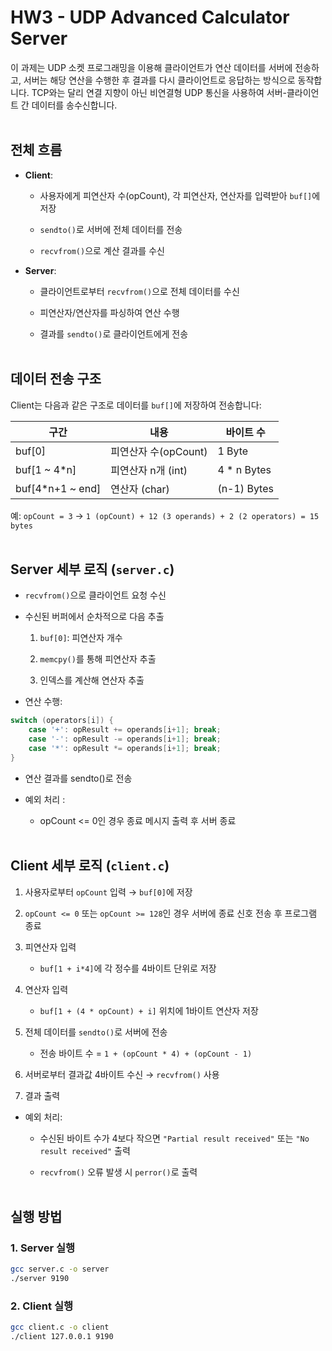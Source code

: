 # HW3 - UDP Advanced Calculator Server

이 과제는 UDP 소켓 프로그래밍을 이용해 클라이언트가 연산 데이터를 서버에 전송하고, 서버는 해당 연산을 수행한 후 결과를 다시 클라이언트로 응답하는 방식으로 동작합니다. TCP와는 달리 연결 지향이 아닌 비연결형 UDP 통신을 사용하여 서버-클라이언트 간 데이터를 송수신합니다.
<br><br>

## 전체 흐름

- **Client**:
  - 사용자에게 피연산자 수(opCount), 각 피연산자, 연산자를 입력받아 `buf[]`에 저장

  - `sendto()`로 서버에 전체 데이터를 전송

  - `recvfrom()`으로 계산 결과를 수신

- **Server**:
  - 클라이언트로부터 `recvfrom()`으로 전체 데이터를 수신

  - 피연산자/연산자를 파싱하여 연산 수행

  - 결과를 `sendto()`로 클라이언트에게 전송
<br><br>


## 데이터 전송 구조

Client는 다음과 같은 구조로 데이터를 `buf[]`에 저장하여 전송합니다:

| 구간 | 내용          | 바이트 수      |
|------|---------------|----------------|
| buf[0] | 피연산자 수(opCount) | 1 Byte         |
| buf[1 ~ 4*n] | 피연산자 n개 (int) | 4 * n Bytes     |
| buf[4*n+1 ~ end] | 연산자 (char) | (n-1) Bytes    |

예: `opCount = 3` → `1 (opCount) + 12 (3 operands) + 2 (2 operators) = 15 bytes`
<br><br>

## Server 세부 로직 (`server.c`)

- `recvfrom()`으로 클라이언트 요청 수신

- 수신된 버퍼에서 순차적으로 다음 추출

  1. `buf[0]`: 피연산자 개수

  2. `memcpy()`를 통해 피연산자 추출

  3. 인덱스를 계산해 연산자 추출

- 연산 수행:
```c
switch (operators[i]) {
    case '+': opResult += operands[i+1]; break;
    case '-': opResult -= operands[i+1]; break;
    case '*': opResult *= operands[i+1]; break;
}
```

- 연산 결과를 sendto()로 전송

- 예외 처리 :

    - opCount <= 0인 경우 종료 메시지 출력 후 서버 종료
<br><br>


## Client 세부 로직 (`client.c`)

1. 사용자로부터 `opCount` 입력 → `buf[0]`에 저장

2. `opCount <= 0` 또는 `opCount >= 128`인 경우 서버에 종료 신호 전송 후 프로그램 종료

3. 피연산자 입력
   - `buf[1 + i*4]`에 각 정수를 4바이트 단위로 저장

4. 연산자 입력
   - `buf[1 + (4 * opCount) + i]` 위치에 1바이트 연산자 저장

5. 전체 데이터를 `sendto()`로 서버에 전송

   - 전송 바이트 수 = `1 + (opCount * 4) + (opCount - 1)`

6. 서버로부터 결과값 4바이트 수신 → `recvfrom()` 사용

7. 결과 출력

- 예외 처리:
  - 수신된 바이트 수가 4보다 작으면 `"Partial result received"` 또는 `"No result received"` 출력

  - `recvfrom()` 오류 발생 시 `perror()`로 출력
<br><br>

## 실행 방법

### 1. Server 실행
```bash
gcc server.c -o server
./server 9190
```

### 2. Client 실행
```bash
gcc client.c -o client
./client 127.0.0.1 9190
```